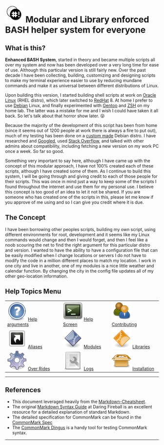 # <img src="./documentation/images/icons/bash-icon-12.jpg" width="60" /> Modular and Library enforced BASH helper system for everyone

## What is this?
 **Enhanced BASH System**, started in theory and became multiple scripts all over my system and now has been developed over a very long time for ease of use. Although this particular version is still fairly new. Over the past decade I have been collecting, building, customizing and designing scripts to make my terminal experience easier to use by reducing mundane commands and make it as universal between different distributions of Linux.

Upon building this version, I started building shell scripts at work on [Oracle Linux](https://www.oracle.com/linux/) (RHEL distro), which later switched to [RedHat](https://www.redhat.com/) 8. At home I prefer to use [Debian](https://www.debian.org/) Linux, and finally experimented with [Gentoo](https://www.gentoo.org/) and [ZSH](http://zsh.sourceforge.net/) on my home lab. The latter was a mistake for me and I wish I could have taken it all back. So let's talk about that horror show later. :stuck_out_tongue_closed_eyes:

Because the majority of the development of this script has been from home (since it seems out of 1200 people at work there is always a fire to put out), much of my testing has been done on a [custom made](http://www.linuxfromscratch.org/) Debian distro. I have researched and [Googled](https://www.google.com/), used [Stack Overflow](http://www.stackoverflow.com/), and talked with other admins about compatibility, including fetching a new version on my work PC once a week. So far so good.

Something very important to say here, although I have came up with the concept of this modular approach, I have not 100% created each of these scripts, although I have created some of them. As I continue to build this system, I will be going through and giving credit to each of those people for their scripts. This was once in mind just a way to keep some of the scripts I found throughout the internet and use them for my personal use. I believe this concept is too good of an idea to let it not be shared. If you are someone who has created one of the scripts in this, please let me know if you approve of me using and so I can give you credit where it is due.

## The Concept
I have been borrowing other peoples scripts, building my own script, using different environments for root, development and it seems like my Linux commands would change and then I would forget, and then I feel like a noob scouring the net to find the right argument for this particular distro and version. I wanted to have the ability to have a configuration file that can be easily modified when I change locations or servers I do not have to modify the code in a million different places to match my location. I work in one city and live in another, one of my modules is a nice little weather and calendar function. By changing the city in the config file updates all of my other geo-location information.

## Help Topics Menu
|   |   |   |
|---|---|---|
| [<img src="./documentation/images/icons/browser_help.png">](./documents/help-arguments.md) [Help arguments](./documents/help-arguments.md)  |  [<img src="./documentation/images/icons/terminal_utilities.png" />](./documents/help-screen.md) [Help Screen](./documents/help-screen.md)  |  [<img src="./documentation/images/icons/system_users.png">](./documents/contributing.md) [Contributing](./documents/contributing.md)  |
| [<img src="./documentation/images/icons/alias.png" />](./documents/aliases.md) [Aliases](./documents/aliases.md)                            |  [<img src="./documentation/images/icons/application_executable.png" />](./documents/modules.md) [Modules](./documents/modules.md) | [<img src="./documentation/images/icons/applications_other.png" />](./documents/libraries.md) [Libraries](./documents/libraries.md)  |
| [<img src="./documentation/images/icons/applications_system.png" />](./documents/over-rides.md) [Over Rides](./documents/over-rides.md)  |  [<img src="./documentation/images/icons/document_properties.png" />](./documents/logs.md) [Logs](./documents/logs.md)  |  [<img src="./documentation/images/icons/generic_package.png" />](./documents/installation.md) [Installation](./documents/installation.md) |

___
>>>
## References

- This document leveraged heavily from the [Markdown-Cheatsheet](https://github.com/adam-p/markdown-here/wiki/Markdown-Cheatsheet).
- The original [Markdown Syntax Guide](https://daringfireball.net/projects/markdown/syntax)
  at Daring Fireball is an excellent resource for a detailed explanation of standard Markdown.
- The detailed specification for CommonMark can be found in the [CommonMark Spec](https://spec.commonmark.org/current/)
- The [CommonMark Dingus](http://try.commonmark.org) is a handy tool for testing CommonMark syntax.
>>>
___
